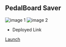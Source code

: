 ## PedalBoard Saver



![image 1](./images/) 
![image 2](./images/) 


* Deployed Link

<a href=""
target="_blank">Launch</a>

